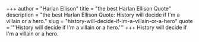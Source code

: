 +++
author = "Harlan Ellison"
title = "the best Harlan Ellison Quote"
description = "the best Harlan Ellison Quote: History will decide if I'm a villain or a hero."
slug = "history-will-decide-if-im-a-villain-or-a-hero"
quote = '''History will decide if I'm a villain or a hero.'''
+++
History will decide if I'm a villain or a hero.
